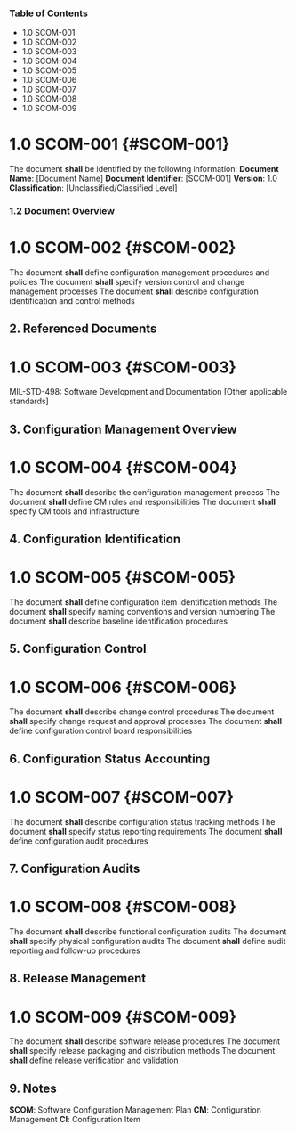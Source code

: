 ### Table of Contents

 * 1.0 SCOM-001
 * 1.0 SCOM-002
 * 1.0 SCOM-003
 * 1.0 SCOM-004
 * 1.0 SCOM-005
 * 1.0 SCOM-006
 * 1.0 SCOM-007
 * 1.0 SCOM-008
 * 1.0 SCOM-009

# 1.0 SCOM-001 {#SCOM-001}

The document **shall** be identified by the following information:
**Document Name**: [Document Name]
**Document Identifier**: [SCOM-001]
**Version**: 1.0
**Classification**: [Unclassified/Classified Level]

### 1.2 Document Overview

# 1.0 SCOM-002 {#SCOM-002}

The document **shall** define configuration management procedures and policies
The document **shall** specify version control and change management processes
The document **shall** describe configuration identification and control methods

## 2. Referenced Documents

# 1.0 SCOM-003 {#SCOM-003}

MIL-STD-498: Software Development and Documentation
[Other applicable standards]

## 3. Configuration Management Overview

# 1.0 SCOM-004 {#SCOM-004}

The document **shall** describe the configuration management process
The document **shall** define CM roles and responsibilities
The document **shall** specify CM tools and infrastructure

## 4. Configuration Identification

# 1.0 SCOM-005 {#SCOM-005}

The document **shall** define configuration item identification methods
The document **shall** specify naming conventions and version numbering
The document **shall** describe baseline identification procedures

## 5. Configuration Control

# 1.0 SCOM-006 {#SCOM-006}

The document **shall** describe change control procedures
The document **shall** specify change request and approval processes
The document **shall** define configuration control board responsibilities

## 6. Configuration Status Accounting

# 1.0 SCOM-007 {#SCOM-007}

The document **shall** describe configuration status tracking methods
The document **shall** specify status reporting requirements
The document **shall** define configuration audit procedures

## 7. Configuration Audits

# 1.0 SCOM-008 {#SCOM-008}

The document **shall** describe functional configuration audits
The document **shall** specify physical configuration audits
The document **shall** define audit reporting and follow-up procedures

## 8. Release Management

# 1.0 SCOM-009 {#SCOM-009}

The document **shall** describe software release procedures
The document **shall** specify release packaging and distribution methods
The document **shall** define release verification and validation

## 9. Notes
**SCOM**: Software Configuration Management Plan
**CM**: Configuration Management
**CI**: Configuration Item

